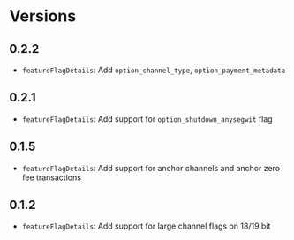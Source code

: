 # Versions

## 0.2.2

- `featureFlagDetails`: Add `option_channel_type`, `option_payment_metadata`

## 0.2.1

- `featureFlagDetails`: Add support for `option_shutdown_anysegwit` flag

## 0.1.5

- `featureFlagDetails`: Add support for anchor channels and anchor zero fee transactions

## 0.1.2

- `featureFlagDetails`: Add support for large channel flags on 18/19 bit

